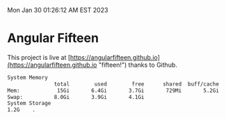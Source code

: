 Mon Jan 30 01:26:12 AM EST 2023

# Angular Fifteen


This project is live at [https://angularfifteen.github.io](https://angularfifteen.github.io "fifteen!") thanks to Github.

```bash
System Memory
               total        used        free      shared  buff/cache   available
Mem:            15Gi       6.4Gi       3.7Gi       729Mi       5.2Gi       7.8Gi
Swap:          8.0Gi       3.9Gi       4.1Gi
System Storage
1.2G	.
```
```bash

